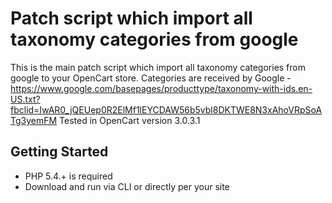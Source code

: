 # Patch script which import all taxonomy categories from google

This is the main patch script which import all taxonomy categories from google to your OpenCart store. 
Categories are received by Google - https://www.google.com/basepages/producttype/taxonomy-with-ids.en-US.txt?fbclid=IwAR0_jQEUep0R2ElMf1lEYCDAW56b5vbl8DKTWE8N3xAhoVRpSoATg3yemFM
Tested in OpenCart version 3.0.3.1

## Getting Started

- PHP 5.4.+ is required
- Download and run via CLI or directly per your site
